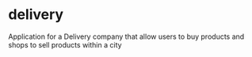 # delivery
Application for a Delivery company that allow users to buy products and shops to sell products within a city
